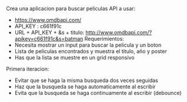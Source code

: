 Crea una aplicacion para buscar peliculas
API a usar:
- https://www.omdbapi.com/
- API_KEY : c661f91c
- URL + API_KEY + &s + titulo:  http://www.omdbapi.com/?apikey=c661f91c&s=batman
Requerimientos:
- Necesita mostrar un input para buscar la pelicula y un boton
- Lista de peliculas encontrados y muestra el titulo, año y poster
- Has que la lista se muestre en un grid responsivo

Primera iteracion:
- Evitar que se haga la misma busqueda dos veces seguidas
- Haz que la busqueda se haga automaticamente al escribir
- Evita que la busqueda se haga continuamente al escribir (debounce)